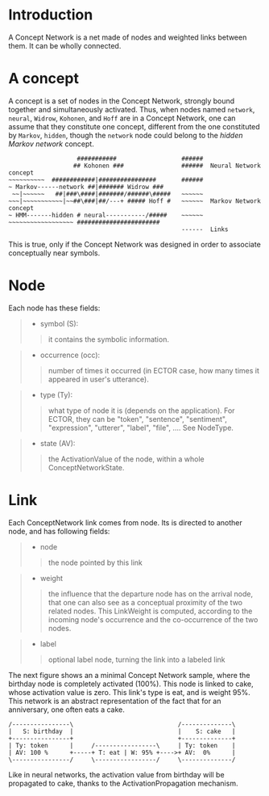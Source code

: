 # Introduction #

A Concept Network is a net made of nodes and weighted links between them. It can be wholly connected.

# A concept #

A concept is a set of nodes in the Concept Network, strongly bound together and simultaneously activated. Thus, when nodes named `network`, `neural`, `Widrow`, `Kohonen`, and `Hoff` are in a Concept Network, one can assume that they constitute one concept, different from the one constituted by `Markov`, `hidden`, though the `network` node could belong to the _hidden Markov network_ concept.

```
                   ###########                  ######
                  ## Kohonen ###                ######  Neural Network concept
~~~~~~~~~~  ############|################       ######
~ Markov------network ##|####### Widrow ###
 ~~|~~~~~~   ##|###\####|#######/######\#####   ~~~~~~
~~~|~~~~~~~~~~~|~~##\###|##/---+ ##### Hoff #   ~~~~~~  Markov Network concept
~ HMM-------hidden # neural-----------/#####    ~~~~~~
~~~~~~~~~~~~~~~~~~ #######################
                                                ------  Links
```

This is true, only if the Concept Network was designed in order to associate conceptually near symbols.


# Node #

Each node has these fields:

> - symbol (S):
> > it contains the symbolic information.

> - occurrence (occ):
> > number of times it occurred (in ECTOR case, how many times it appeared in user's utterance).

> - type (Ty):
> > what type of node it is (depends on the application). For ECTOR, they can be "token", "sentence", "sentiment", "expression", "utterer", "label", "file", .... See NodeType.

> - state (AV):
> > the ActivationValue of the node, within a whole ConceptNetworkState.

# Link #

Each ConceptNetwork link comes from node. Its is directed to another node, and has following fields:


> - node
> > the node pointed by this link

> - weight
> > the influence that the departure node has on the arrival node, that one can also see as a conceptual proximity of the two related nodes. This LinkWeight is computed, according to the incoming node's occurrence and the co-occurrence of the two nodes.

> - label
> > optional label node, turning the link into a labeled link

The next figure shows an a minimal Concept Network sample, where the birthday node is completely activated (100%). This node is linked to cake, whose activation value is zero. This link's type is eat, and is weight 95%. This network is an abstract representation of the fact that for an anniversary, one often eats a cake.
```
/----------------\                             /--------------\
|   S: birthday  |                             |    S: cake   |
+----------------+                             +--------------+
| Ty: token      |     /-----------------\     | Ty: token    |
| AV: 100 %      +-----+ T: eat | W: 95% +---->+ AV:  0%      |
\----------------/     \-----------------/     \--------------/
```
Like in neural networks, the activation value from birthday will be propagated to cake, thanks to the ActivationPropagation mechanism.